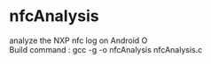 # nfcAnalysis
analyze the NXP nfc log on Android O        
Build command : gcc -g -o nfcAnalysis nfcAnalysis.c
